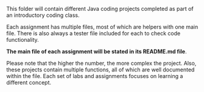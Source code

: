 This folder will contain different Java coding projects completed as part of an introductory coding class.

Each assignment has multiple files, most of which are helpers with one main file. There is also always a tester file included for each to check code functionality.

**The main file of each assignment will be stated in its README.md file**.

Please note that the higher the number, the more complex the project. Also, these projects contain multiple functions, all of which are well documented within the file. Each set of labs and assignments focuses on learning a different concept.
